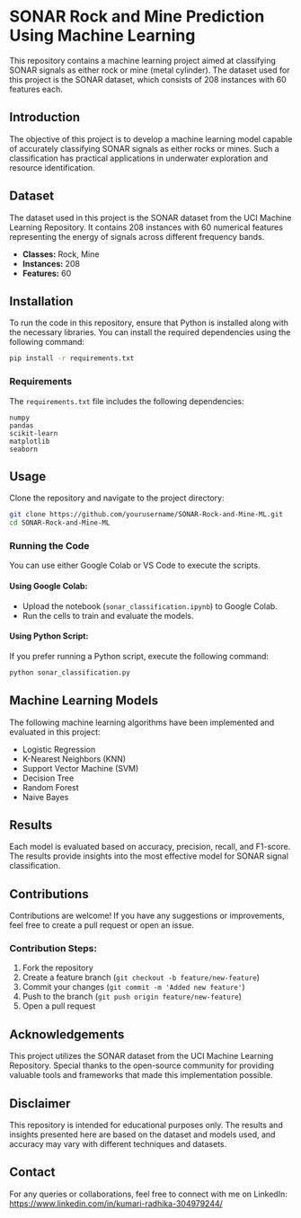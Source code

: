 # SONAR Rock and Mine Prediction Using Machine Learning

This repository contains a machine learning project aimed at classifying SONAR signals as either rock or mine (metal cylinder). The dataset used for this project is the SONAR dataset, which consists of 208 instances with 60 features each.

## Introduction
The objective of this project is to develop a machine learning model capable of accurately classifying SONAR signals as either rocks or mines. Such a classification has practical applications in underwater exploration and resource identification.

## Dataset
The dataset used in this project is the SONAR dataset from the UCI Machine Learning Repository. It contains 208 instances with 60 numerical features representing the energy of signals across different frequency bands.

- **Classes:** Rock, Mine
- **Instances:** 208
- **Features:** 60

## Installation
To run the code in this repository, ensure that Python is installed along with the necessary libraries. You can install the required dependencies using the following command:

```bash
pip install -r requirements.txt
```

### Requirements
The `requirements.txt` file includes the following dependencies:

```
numpy
pandas
scikit-learn
matplotlib
seaborn
```

## Usage
Clone the repository and navigate to the project directory:

```bash
git clone https://github.com/yourusername/SONAR-Rock-and-Mine-ML.git
cd SONAR-Rock-and-Mine-ML
```

### Running the Code
You can use either Google Colab or VS Code to execute the scripts.

#### Using Google Colab:
- Upload the notebook (`sonar_classification.ipynb`) to Google Colab.
- Run the cells to train and evaluate the models.

#### Using Python Script:
If you prefer running a Python script, execute the following command:

```bash
python sonar_classification.py
```

## Machine Learning Models
The following machine learning algorithms have been implemented and evaluated in this project:

- Logistic Regression
- K-Nearest Neighbors (KNN)
- Support Vector Machine (SVM)
- Decision Tree
- Random Forest
- Naive Bayes

## Results
Each model is evaluated based on accuracy, precision, recall, and F1-score. The results provide insights into the most effective model for SONAR signal classification.

## Contributions
Contributions are welcome! If you have any suggestions or improvements, feel free to create a pull request or open an issue.

### Contribution Steps:
1. Fork the repository
2. Create a feature branch (`git checkout -b feature/new-feature`)
3. Commit your changes (`git commit -m 'Added new feature'`)
4. Push to the branch (`git push origin feature/new-feature`)
5. Open a pull request

## Acknowledgements
This project utilizes the SONAR dataset from the UCI Machine Learning Repository. Special thanks to the open-source community for providing valuable tools and frameworks that made this implementation possible.

## Disclaimer
This repository is intended for educational purposes only. The results and insights presented here are based on the dataset and models used, and accuracy may vary with different techniques and datasets.

## Contact
For any queries or collaborations, feel free to connect with me on LinkedIn: https://www.linkedin.com/in/kumari-radhika-304979244/


